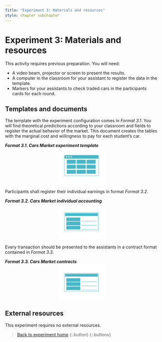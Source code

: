 ```yaml
---
Title: "Experiment 3: Materials and resources"
style: chapter subchapter
---
```


# Experiment 3: Materials and resources

This activity requires previous preparation. You will need:

* A video beam, projector or screen to present the results. 
* A computer in the classroom for your assistant to register the data in the template.
* Markers for your assistants to check traded cars in the participants cards for each round.

## Templates and documents

The template with the experiment configuration comes in *Format 3.1*. You will find theoretical predictions according to your classroom and fields to register the actual behavior of the market. This document creates the tables with the marginal cost and willingness to pay for each student’s car.

_**Format 3.1. Cars Market experiment template**_
[<img style="width: 30%;
display: block;
margin-left: auto;
margin-right: auto;" 
src="../images/web/table_blue.png">](../materials/Format03-01.xlsx)

Participants shall register their individual earnings in format *Format 3.2*.

_**Format 3.2. Cars Market individual accounting**_
[<img style="width: 30%;
display: block;
margin-left: auto;
margin-right: auto;" 
src="../images/web/format_blue.png">](../materials/Format03-02.pdf)

Every transaction should be presented to the assistants in a contract format contained in *Format 3.3*.

_**Format 3.3. Cars Market contracts**_
[<img style="width: 30%;
display: block;
margin-left: auto;
margin-right: auto;" 
src="../images/web/format_blue.png">](../materials/Format03-03.pdf)

## External resources

This experiment requires no external resources.

> [Back to experiment home](03-01.html)
> {:.button}
{:.buttons}
<br/>
